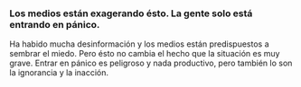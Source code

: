 ### Los medios están exagerando ésto. La gente solo está entrando en pánico.

Ha habido mucha desinformación y los medios están predispuestos a sembrar el miedo. Pero ésto no cambia el hecho que la situación es muy grave. Entrar en pánico es peligroso y nada productivo, pero también lo son la ignorancia y la inacción.
